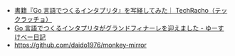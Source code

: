 - [書籍『Go 言語でつくるインタプリタ』を写経してみた｜ TechRacho（テックラッチョ）](https://techracho.bpsinc.jp/hachi8833/2020_07_17/94101)
- [Go 言語でつくるインタプリタがグランドフィナーレを迎えました \- ゆーすけべー日記](https://yusukebe.com/posts/2020/writing-an-interpreter-in-go/)
- https://github.com/daido1976/monkey-mirror
